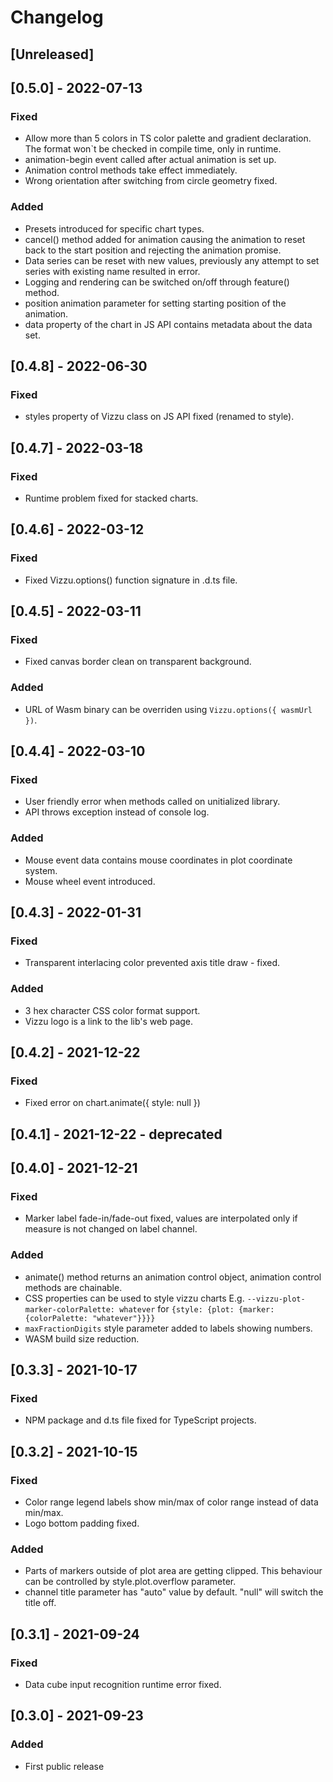 # Changelog

## [Unreleased]

## [0.5.0] - 2022-07-13

### Fixed

- Allow more than 5 colors in TS color palette and gradient declaration. 
  The format won`t be checked in compile time, only in runtime.
- animation-begin event called after actual animation is set up.
- Animation control methods take effect immediately.
- Wrong orientation after switching from circle geometry fixed.

### Added

- Presets introduced for specific chart types.
- cancel() method added for animation causing the animation to reset back to 
  the start position and rejecting the animation promise.
- Data series can be reset with new values, previously any attempt to set
  series with existing name resulted in error.
- Logging and rendering can be switched on/off through feature() method.
- position animation parameter for setting starting position of the animation.
- data property of the chart in JS API contains metadata about the data set.

## [0.4.8] - 2022-06-30

### Fixed

- styles property of Vizzu class on JS API fixed (renamed to style).

## [0.4.7] - 2022-03-18

### Fixed

- Runtime problem fixed for stacked charts.

## [0.4.6] - 2022-03-12

### Fixed

- Fixed Vizzu.options() function signature in .d.ts file.

## [0.4.5] - 2022-03-11

### Fixed

- Fixed canvas border clean on transparent background.

### Added

- URL of Wasm binary can be overriden using `Vizzu.options({ wasmUrl })`.

## [0.4.4] - 2022-03-10

### Fixed

- User friendly error when methods called on unitialized library.
- API throws exception instead of console log.

### Added

- Mouse event data contains mouse coordinates in plot coordinate system.
- Mouse wheel event introduced.

## [0.4.3] - 2022-01-31

### Fixed

- Transparent interlacing color prevented axis title draw - fixed.

### Added

- 3 hex character CSS color format support.
- Vizzu logo is a link to the lib's web page.

## [0.4.2] - 2021-12-22

### Fixed

- Fixed error on chart.animate({ style: null })

## [0.4.1] - 2021-12-22 - deprecated

## [0.4.0] - 2021-12-21

### Fixed

- Marker label fade-in/fade-out fixed, values are interpolated only if measure 
  is not changed on label channel.

### Added

- animate() method returns an animation control object, 
  animation control methods are chainable.
- CSS properties can be used to style vizzu charts
  E.g. `--vizzu-plot-marker-colorPalette: whatever` for `{style: {plot: {marker: {colorPalette: "whatever"}}}}`
- `maxFractionDigits` style parameter added to labels showing numbers.
- WASM build size reduction.

## [0.3.3] - 2021-10-17

### Fixed

- NPM package and d.ts file fixed for TypeScript projects.

## [0.3.2] - 2021-10-15

### Fixed

- Color range legend labels show min/max of color range instead of data min/max.
- Logo bottom padding fixed.

### Added

- Parts of markers outside of plot area are getting clipped. This behaviour can 
  be controlled by style.plot.overflow parameter.
- channel title parameter has "auto" value by default. "null" will switch the
  title off.

## [0.3.1] - 2021-09-24

### Fixed

- Data cube input recognition runtime error fixed.

## [0.3.0] - 2021-09-23

### Added

- First public release
